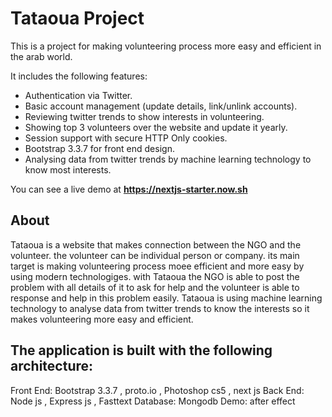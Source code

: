 # Tataoua Project

This is a project for making volunteering process more easy and efficient in the arab world.

It includes the following features:

* Authentication via Twitter.
* Basic account management (update details, link/unlink accounts).
* Reviewing twitter trends to show interests in volunteering.
* Showing top 3 volunteers over the website and update it yearly.
* Session support with secure HTTP Only cookies.
* Bootstrap 3.3.7 for front end design.
* Analysing data from twitter trends by machine learning technology to know most interests.

You can see a live demo at **https://nextjs-starter.now.sh**

## About 

Tataoua is a website that makes connection between the NGO and the volunteer. the volunteer can be individual person or company. its main target is making volunteering process moee efficient and more easy by using modern technologiges. with Tataoua the NGO is able to post the problem with all details of it to ask for help and the volunteer is able to response and help in this problem easily. Tataoua is using machine learning technology to analyse data from twitter trends to know the interests so it makes volunteering more easy and efficient. 

## The application is built with the following architecture:

Front End: Bootstrap 3.3.7 , proto.io , Photoshop cs5 , next js
Back End: Node js , Express js , Fasttext
Database: Mongodb 
Demo: after effect
